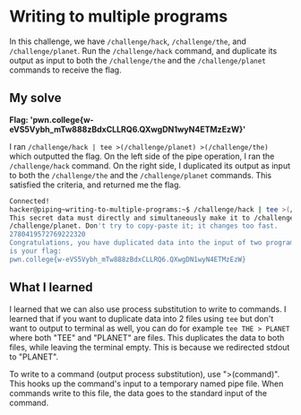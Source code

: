 # Writing to multiple programs

In this challenge, we have ``/challenge/hack``, ``/challenge/the``, and ``/challenge/planet``. Run the ``/challenge/hack`` command, and duplicate its output as input to both the ``/challenge/the`` and the ``/challenge/planet`` commands to receive the flag.

## My solve
**Flag: 'pwn.college{w-eVS5Vybh_mTw888zBdxCLLRQ6.QXwgDN1wyN4ETMzEzW}'**

I ran ``/challenge/hack | tee >(/challenge/planet) >(/challenge/the)`` which outputted the flag. On the left side of the pipe operation, I ran the ``/challenge/hack`` command. On the right side, I duplicated its output as input to both the ``/challenge/the`` and the ``/challenge/planet`` commands. This satisfied the criteria, and returned me the flag.

```bash
Connected!
hacker@piping~writing-to-multiple-programs:~$ /challenge/hack | tee >(/challenge/planet) >(/challenge/the)
This secret data must directly and simultaneously make it to /challenge/the and 
/challenge/planet. Don't try to copy-paste it; it changes too fast.
2780419572769222320
Congratulations, you have duplicated data into the input of two programs! Here 
is your flag:
pwn.college{w-eVS5Vybh_mTw888zBdxCLLRQ6.QXwgDN1wyN4ETMzEzW}
```

## What I learned

I learned that we can also use process substitution to write to commands. I learned that if you want to duplicate data into 2 files using ``tee`` but don't want to output to terminal as well, you can do for example ``tee THE > PLANET`` where both "TEE" and "PLANET" are files. This duplicates the data to both files, while leaving the terminal empty. This is because we redirected stdout to "PLANET".

To write to a command (output process substitution), use ">(command)". This hooks up the command's input to a temporary named pipe file. When commands write to this file, the data goes to the standard input of the command.